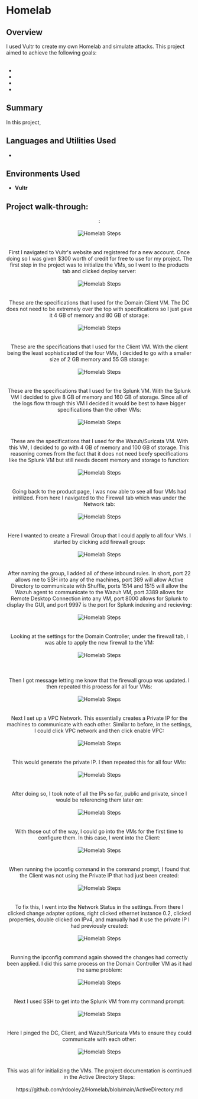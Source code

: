 <h1>Homelab</h1>


<h2>Overview</h2>
I used Vultr to create my own Homelab and simulate attacks. This project aimed to achieve the following goals:
<br><br>
<ul>
 <li></li>
 <li></li>
 <li></li>
 <li></li>
</ul>

<h2>Summary</h2>
In this project, 

<h2>Languages and Utilities Used</h2>

- <b></b>

<h2>Environments Used </h2>

- <b>Vultr</b>

<h2>Project walk-through:</h2>

<p align="center">
: <br/><br />
<img src="https://i.imgur.com/vPvZldE.png" alt="Homelab Steps">
<br />
<br />
<br />
First I navigated to Vultr's website and registered for a new account. Once doing so I was given $300 worth of credit for free to use for my project. The first step in the project was to initialize the VMs, so I went to the products tab and clicked deploy server: <br/><br />
<img src="https://i.imgur.com/wxVl0SU.png" alt="Homelab Steps">
<br />
<br />
<br />
These are the specifications that I used for the Domain Client VM. The DC does not need to be extremely over the top with specifications so I just gave it 4 GB of memory and 80 GB of storage: <br/><br />
<img src="https://i.imgur.com/jpKUmlh.png" alt="Homelab Steps">
<br />
<br />
<br />
These are the specifications that I used for the Client VM. With the client being the least sophisticated of the four VMs, I decided to go with a smaller size of 2 GB memory and 55 GB storage: <br/><br />
<img src="https://i.imgur.com/JsgRKUz.png" alt="Homelab Steps">
<br />
<br />
<br />
These are the specifications that I used for the Splunk VM. With the Splunk VM I decided to give 8 GB of memory and 160 GB of storage. Since all of the logs flow through this VM I decided it would be best to have bigger specifications than the other VMs: <br/><br />
<img src="https://i.imgur.com/Y9FMSOn.png" alt="Homelab Steps">
<br />
<br />
<br />
These are the specifications that I used for the Wazuh/Suricata VM. With this VM, I decided to go with 4 GB of memory and 100 GB of storage. This reasoning comes from the fact that it does not need beefy specifications like the Splunk VM but still needs decent memory and storage to function: <br/><br />
<img src="https://i.imgur.com/tdbiygo.png" alt="Homelab Steps">
<br />
<br />
<br />
Going back to the product page, I was now able to see all four VMs had initilized. From here I navigated to the Firewall tab which was under the Network tab: <br/><br />
<img src="https://i.imgur.com/1oYINpt.png" alt="Homelab Steps">
<br />
<br />
<br />
Here I wanted to create a Firewall Group that I could apply to all four VMs. I started by clicking add firewall group: <br/><br />
<img src="https://i.imgur.com/ypHVddz.png" alt="Homelab Steps">
<br />
<br />
<br />
After naming the group, I added all of these inbound rules. In short, port 22 allows me to SSH into any of the machines, port 389 will allow Active Directory to communicate with Shuffle, ports 1514 and 1515 will allow the Wazuh agent to communicate to the Wazuh VM, port 3389 allows for Remote Desktop Connection into any VM, port 8000 allows for Splunk to display the GUI, and port 9997 is the port for Splunk indexing and recieving: <br/><br />
<img src="https://i.imgur.com/iPGMyn4.png" alt="Homelab Steps">
<br />
<br />
<br />
Looking at the settings for the Domain Controller, under the firewall tab, I was able to apply the new firewall to the VM: <br/><br />
<img src="https://i.imgur.com/VnT4YHp.png" alt="Homelab Steps">
<br />
<br />
<br />
<br />
Then I got message letting me know that the firewall group was updated. I then repeated this process for all four VMs: <br/><br />
<img src="https://i.imgur.com/Y2FcsIE.png" alt="Homelab Steps">
<br />
<br />
<br />
Next I set up a VPC Network. This essentially creates a Private IP for the machines to communicate with each other. Similar to before, in the settings, I could click VPC network and then click enable VPC: <br/><br />
<img src="https://i.imgur.com/I1gs3dH.png" alt="Homelab Steps">
<br />
<br />
<br />
This would generate the private IP. I then repeated this for all four VMs: <br/><br />
<img src="https://i.imgur.com/j7KhJ8i.png" alt="Homelab Steps">
<br />
<br />
<br /> 
After doing so, I took note of all the IPs so far, public and private, since I would be referencing them later on: <br/><br />
<img src="https://i.imgur.com/fi6CKLB.png" alt="Homelab Steps">
<br />
<br />
<br />
With those out of the way, I could go into the VMs for the first time to configure them. In this case, I went into the Client: <br/><br />
<img src="https://i.imgur.com/s37qx1g.png" alt="Homelab Steps">
<br />
<br />
<br />
When running the ipconfig command in the command prompt, I found that the Client was not using the Private IP that had just been created: <br/><br />
<img src="https://i.imgur.com/zFDlksc.png" alt="Homelab Steps">
<br />
<br />
<br />
To fix this, I went into the Network Status in the settings. From there I clicked change adapter options, right clicked ethernet instance 0.2, clicked properties, double clicked on IPv4, and manually had it use the private IP I had previously created: <br/><br />
<img src="https://i.imgur.com/3W5G5ma.png" alt="Homelab Steps">
<br />
<br />
<br />
Running the ipconfig command again showed the changes had correctly been applied. I did this same process on the Domain Controller VM as it had the same problem: <br/><br />
<img src="https://i.imgur.com/2i9eu0n.png" alt="Homelab Steps">
<br />
<br />
<br />
Next I used SSH to get into the Splunk VM from my command prompt: <br/><br />
<img src="https://i.imgur.com/HcNyM2p.png" alt="Homelab Steps">
<br />
<br />
<br />
Here I pinged the DC, Client, and Wazuh/Suricata VMs to ensure they could communicate with each other: <br/><br />
<img src="https://i.imgur.com/gnjGpFi.png" alt="Homelab Steps">
<br />
<br />
<br />
This was all for initializing the VMs. The project documentation is continued in the Active Directory Steps: <br/><br />
https://github.com/rdooley2/Homelab/blob/main/ActiveDirectory.md

